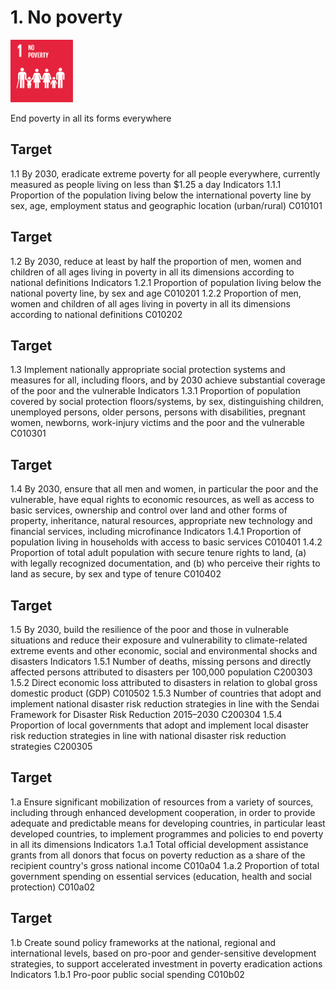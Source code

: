 # 1. No poverty

<img src=../images/sdg-icons/E_SDG_Icons-01.jpg width=100 >

End poverty in all its forms everywhere


## Target

1.1 By 2030, eradicate extreme poverty for all people everywhere, currently measured as people living on less than $1.25 a day
Indicators
1.1.1 Proportion of the population living below the international poverty line by sex, age, employment status and geographic location (urban/rural) C010101


## Target

1.2 By 2030, reduce at least by half the proportion of men, women and children of all ages living in poverty in all its dimensions according to national definitions
Indicators
1.2.1 Proportion of population living below the national poverty line, by sex and age C010201
1.2.2 Proportion of men, women and children of all ages living in poverty in all its dimensions according to national definitions C010202


## Target

1.3 Implement nationally appropriate social protection systems and measures for all, including floors, and by 2030 achieve substantial coverage of the poor and the vulnerable
Indicators
1.3.1 Proportion of population covered by social protection floors/systems, by sex, distinguishing children, unemployed persons, older persons, persons with disabilities, pregnant women, newborns, work-injury victims and the poor and the vulnerable C010301


## Target

1.4 By 2030, ensure that all men and women, in particular the poor and the vulnerable, have equal rights to economic resources, as well as access to basic services, ownership and control over land and other forms of property, inheritance, natural resources, appropriate new technology and financial services, including microfinance
Indicators
1.4.1 Proportion of population living in households with access to basic services C010401
1.4.2 Proportion of total adult population with secure tenure rights to land, (a) with legally recognized documentation, and (b) who perceive their rights to land as secure, by sex and type of tenure C010402


## Target

1.5 By 2030, build the resilience of the poor and those in vulnerable situations and reduce their exposure and vulnerability to climate-related extreme events and other economic, social and environmental shocks and disasters
Indicators
1.5.1 Number of deaths, missing persons and directly affected persons attributed to disasters per 100,000 population C200303
1.5.2 Direct economic loss attributed to disasters in relation to global gross domestic product (GDP) C010502
1.5.3 Number of countries that adopt and implement national disaster risk reduction strategies in line with the Sendai Framework for Disaster Risk Reduction 2015–2030 C200304
1.5.4 Proportion of local governments that adopt and implement local disaster risk reduction strategies in line with national disaster risk reduction strategies C200305


## Target

1.a Ensure significant mobilization of resources from a variety of sources, including through enhanced development cooperation, in order to provide adequate and predictable means for developing countries, in particular least developed countries, to implement programmes and policies to end poverty in all its dimensions
Indicators
1.a.1 Total official development assistance grants from all donors that focus on poverty reduction as a share of the recipient country's gross national income C010a04
1.a.2 Proportion of total government spending on essential services (education, health and social protection) C010a02


## Target

1.b Create sound policy frameworks at the national, regional and international levels, based on pro-poor and gender-sensitive development strategies, to support accelerated investment in poverty eradication actions
Indicators
1.b.1 Pro-poor public social spending C010b02